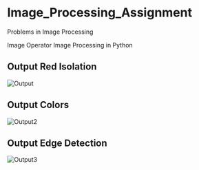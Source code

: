 # Image_Processing_Assignment
Problems in Image Processing 

Image Operator
Image Processing in Python 

## Output Red Isolation


![Output](https://user-images.githubusercontent.com/54715920/113813232-1489bf80-97a2-11eb-85e1-531ee0707ece.PNG)


## Output Colors

![Output2](https://user-images.githubusercontent.com/54715920/113813661-e6f14600-97a2-11eb-8de2-4b17cface032.png)


## Output Edge Detection

![Output3](https://user-images.githubusercontent.com/54715920/113813910-5b2be980-97a3-11eb-8c33-cfcfd58b483d.png)
